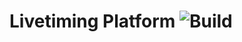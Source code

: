 Livetiming Platform ![Build](https://travis-ci.org/jipjop13/LT_platform.svg?branch=master)
===================
